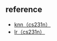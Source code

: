 ## reference

- [knn（cs231n）](https://zhuanlan.zhihu.com/p/55825266)
- [lr（cs231n）](https://zhuanlan.zhihu.com/p/56901511)
